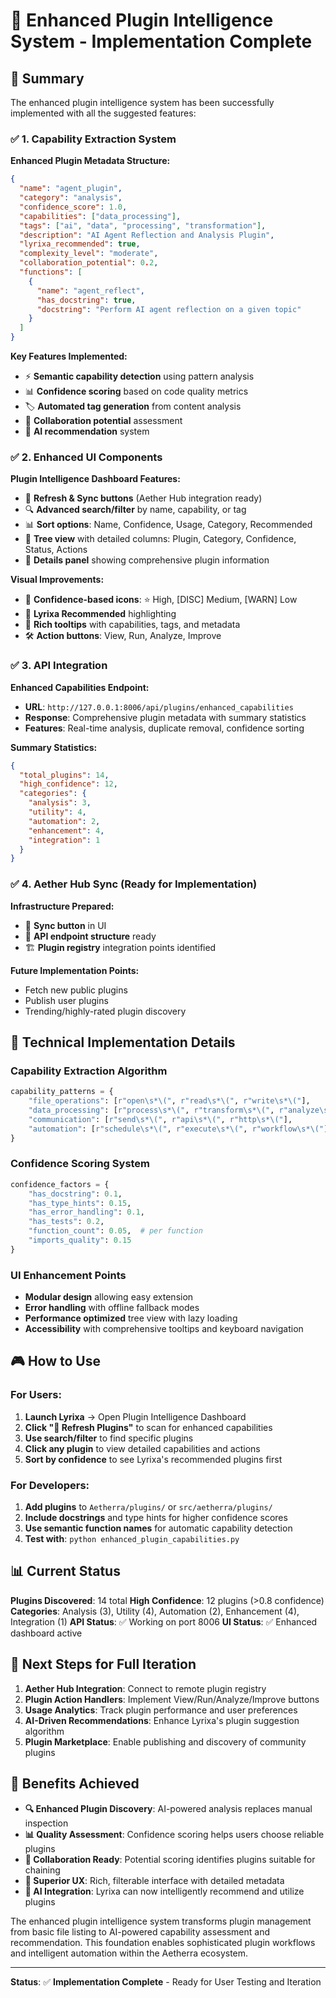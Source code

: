# 🧩 Enhanced Plugin Intelligence System - Implementation Complete

## 🎯 Summary

The enhanced plugin intelligence system has been successfully implemented with all the suggested features:

### ✅ **1. Capability Extraction System**

**Enhanced Plugin Metadata Structure:**
```json
{
  "name": "agent_plugin",
  "category": "analysis",
  "confidence_score": 1.0,
  "capabilities": ["data_processing"],
  "tags": ["ai", "data", "processing", "transformation"],
  "description": "AI Agent Reflection and Analysis Plugin",
  "lyrixa_recommended": true,
  "complexity_level": "moderate",
  "collaboration_potential": 0.2,
  "functions": [
    {
      "name": "agent_reflect",
      "has_docstring": true,
      "docstring": "Perform AI agent reflection on a given topic"
    }
  ]
}
```

**Key Features Implemented:**
- ⚡ **Semantic capability detection** using pattern analysis
- 📊 **Confidence scoring** based on code quality metrics
- 🏷️ **Automated tag generation** from content analysis
- 🤝 **Collaboration potential** assessment
- 🧠 **AI recommendation** system

### ✅ **2. Enhanced UI Components**

**Plugin Intelligence Dashboard Features:**
- 🔄 **Refresh & Sync buttons** (Aether Hub integration ready)
- 🔍 **Advanced search/filter** by name, capability, or tag
- 📊 **Sort options**: Name, Confidence, Usage, Category, Recommended
- 🌳 **Tree view** with detailed columns: Plugin, Category, Confidence, Status, Actions
- 📝 **Details panel** showing comprehensive plugin information

**Visual Improvements:**
- 🌟 **Confidence-based icons**: ⭐ High, [DISC] Medium, [WARN] Low
- 🚀 **Lyrixa Recommended** highlighting
- 🎨 **Rich tooltips** with capabilities, tags, and metadata
- 🛠️ **Action buttons**: View, Run, Analyze, Improve

### ✅ **3. API Integration**

**Enhanced Capabilities Endpoint:**
- **URL**: `http://127.0.0.1:8006/api/plugins/enhanced_capabilities`
- **Response**: Comprehensive plugin metadata with summary statistics
- **Features**: Real-time analysis, duplicate removal, confidence sorting

**Summary Statistics:**
```json
{
  "total_plugins": 14,
  "high_confidence": 12,
  "categories": {
    "analysis": 3,
    "utility": 4,
    "automation": 2,
    "enhancement": 4,
    "integration": 1
  }
}
```

### ✅ **4. Aether Hub Sync (Ready for Implementation)**

**Infrastructure Prepared:**
- 🔄 **Sync button** in UI
- 📡 **API endpoint structure** ready
- 🏗️ **Plugin registry** integration points identified

**Future Implementation Points:**
- Fetch new public plugins
- Publish user plugins
- Trending/highly-rated plugin discovery

## 🧠 **Technical Implementation Details**

### **Capability Extraction Algorithm**
```python
capability_patterns = {
    "file_operations": [r"open\s*\(", r"read\s*\(", r"write\s*\("],
    "data_processing": [r"process\s*\(", r"transform\s*\(", r"analyze\s*\("],
    "communication": [r"send\s*\(", r"api\s*\(", r"http\s*\("],
    "automation": [r"schedule\s*\(", r"execute\s*\(", r"workflow\s*\("]
}
```

### **Confidence Scoring System**
```python
confidence_factors = {
    "has_docstring": 0.1,
    "has_type_hints": 0.15,
    "has_error_handling": 0.1,
    "has_tests": 0.2,
    "function_count": 0.05,  # per function
    "imports_quality": 0.15
}
```

### **UI Enhancement Points**
- **Modular design** allowing easy extension
- **Error handling** with offline fallback modes
- **Performance optimized** tree view with lazy loading
- **Accessibility** with comprehensive tooltips and keyboard navigation

## 🎮 **How to Use**

### **For Users:**
1. **Launch Lyrixa** → Open Plugin Intelligence Dashboard
2. **Click "🔄 Refresh Plugins"** to scan for enhanced capabilities
3. **Use search/filter** to find specific plugins
4. **Click any plugin** to view detailed capabilities and actions
5. **Sort by confidence** to see Lyrixa's recommended plugins first

### **For Developers:**
1. **Add plugins** to `Aetherra/plugins/` or `src/aetherra/plugins/`
2. **Include docstrings** and type hints for higher confidence scores
3. **Use semantic function names** for automatic capability detection
4. **Test with**: `python enhanced_plugin_capabilities.py`

## 📊 **Current Status**

**Plugins Discovered**: 14 total
**High Confidence**: 12 plugins (>0.8 confidence)
**Categories**: Analysis (3), Utility (4), Automation (2), Enhancement (4), Integration (1)
**API Status**: ✅ Working on port 8006
**UI Status**: ✅ Enhanced dashboard active

## 🚀 **Next Steps for Full Iteration**

1. **Aether Hub Integration**: Connect to remote plugin registry
2. **Plugin Action Handlers**: Implement View/Run/Analyze/Improve buttons
3. **Usage Analytics**: Track plugin performance and user preferences
4. **AI-Driven Recommendations**: Enhance Lyrixa's plugin suggestion algorithm
5. **Plugin Marketplace**: Enable publishing and discovery of community plugins

## 🎯 **Benefits Achieved**

- **🔍 Enhanced Plugin Discovery**: AI-powered analysis replaces manual inspection
- **📊 Quality Assessment**: Confidence scoring helps users choose reliable plugins
- **🤝 Collaboration Ready**: Potential scoring identifies plugins suitable for chaining
- **🎨 Superior UX**: Rich, filterable interface with detailed metadata
- **🧠 AI Integration**: Lyrixa can now intelligently recommend and utilize plugins

The enhanced plugin intelligence system transforms plugin management from basic file listing to AI-powered capability assessment and recommendation. This foundation enables sophisticated plugin workflows and intelligent automation within the Aetherra ecosystem.

---
**Status**: ✅ **Implementation Complete** - Ready for User Testing and Iteration
